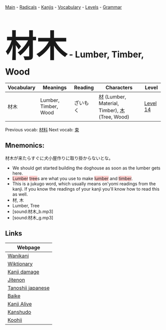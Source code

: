 <style> bigfont {font-size: 100px}</style>
[Main](../README.md) -
[Radicals](../radicals.md) -
[Kanjis](../kanjis.md) -
[Vocabulary](../vocabulary.md) -
[Levels](../levels.md) -
[Grammar](../grammar.md)
# <bigfont> 材木</bigfont> - Lumber, Timber, Wood 

| Vocabulary | Meanings | Reading | Characters | Level |
| --- | --- | --- | --- | --- |
| 材木 | Lumber, Timber, Wood | ざいもく |  [材](../kanjis/材.md) (Lumber, Material, Timber), [木](../kanjis/木.md) (Tree, Wood) | [Level 14](../levels/wk_level14.md) |

Previous vocab: [材料](材料.md) Next vocab: [束](束.md) 

## Mnemonics:
材木が来たらすぐに犬小屋作りに取り掛からないとな。
* We should get started building the doghouse as soon as the lumber gets here.
* <span style="background-color:#ffcccb"> Lumber</span> <span style="background-color:#ffcccb"> tree</span>s are what you use to make <span style="background-color:#ffcccb"> lumber</span> and <span style="background-color:#ffcccb"> timber</span>.
* This is a jukugo word, which usually means on'yomi readings from the kanji. If you know the readings of your kanji you'll know how to read this as well.
* 材, 木
* Lumber, Tree
* [sound:材木_b.mp3]
* [sound:材木_g.mp3]


## Links 

| Webpage |
| --- |
| [Wanikani          ](https://www.wanikani.com/kanji/材木) |
| [Wiktionary        ](https://en.wiktionary.org/wiki/材木) |
| [Kanji damage      ](http://www.kanjidamage.com/kanji/search?utf8=✓&q=材木) |
| [Jitenon           ](https://jitenon.com/kanji/材木) |
| [Tanoshii japanese ](https://www.tanoshiijapanese.com/dictionary/kanji.cfm?k=材木) |
| [Baike             ](https://baike.baidu.com/item/材木) |
| [Kanji Alive       ](https://app.kanjialive.com/材木) |
| [Kanshudo          ](https://www.kanshudo.com/searchmn?q=材木) |
| [Koohii            ](https://kanji.koohii.com/study/kanji/材木) |
